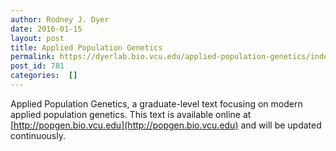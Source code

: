```yaml
---
author: Rodney J. Dyer
date: 2016-01-15
layout: post
title: Applied Population Genetics
permalink: https://dyerlab.bio.vcu.edu/applied-population-genetics/index.html
post_id: 781
categories:  []
---
```

Applied Population Genetics, a graduate-level text focusing on modern applied population genetics.  This text is available online at 
[http://popgen.bio.vcu.edu](http://popgen.bio.vcu.edu) and will be updated continuously.
